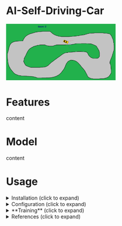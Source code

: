 # AI-Self-Driving-Car
<img
  src="https://github.com/domirom604/AI-Self-Driving-Car/blob/main/logo.png"
  alt="Alt text"
  title="Optional title"
  style="display: inline-block; margin: 0 auto; max-width: 300px">

# Features
content

# Model
content
# Usage

<details>
    <summary>Installation (click to expand)</summary>
      <p>Content 1 Content 1 Content 1 Content 1 Content 1</p>
</details>
         
<details>
    <summary>Configuration (click to expand)</summary>
       <p>Content 1 Content 1 Content 1 Content 1 Content 1</p>
</details>

<details> 
    <summary>**Training** (click to expand)</summary> 
       <p>Content 1 Content 1 Content 1 Content 1 Content 1</p>
</details>
         
<details>
     <summary>References (click to expand)</summary>
       <p>Content 1 Content 1 Content 1 Content 1 Content 1</p>
</details>
